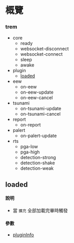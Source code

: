 # 概覽
### trem
- core
  - ready
  - websocket-disconnect
  - websocket-connect
  - sleep
  - awake
- plugin
  - [loaded](#loaded)
- eew
  - on-eew
  - on-eew-update
  - on-eew-cancel
- tsunami
  - on-tsunami-update
  - on-tsunami-cancel
- report
  - on-report
- palert
  - on-palert-update
- rts
  - pga-low
  - pga-high
  - detection-strong
  - detection-shake
  - detection-weak
 

## loaded
#### 說明
- 當 `擴充` 全部加載完畢時觸發
#### 參數
- [pluginInfo](#pluginInfo)
